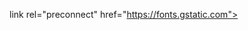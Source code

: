 link rel="preconnect" href="https://fonts.gstatic.com">
<link href="https://fonts.googleapis.com/css2?family=Roboto+Slab:wght@700&display=swap" rel="stylesheet">
<link rel="stylesheet" href="https://cdnjs.cloudflare.com/ajax/libs/font-awesome/6.1.0/css/all.min.css">

<style>
    #input-container {
        position: fixed;
        bottom: 0;
        width: 100%;
        padding: 10px;
        background-color: white;
        z-index: 100;
    }
    h1 {
        font-family: 'Roboto Slab', serif;
    }
    .user-avatar {
        float: right;
        width: 40px;
        height: 40px;
        margin-left: 5px;
        margin-bottom: -10px;
        border-radius: 50%;
        object-fit: cover;
    }
    .bot-avatar {
        float: left;
        width: 40px;
        height: 40px;
        margin-right: 5px;
        border-radius: 50%;
        object-fit: cover;
    }
</style>
